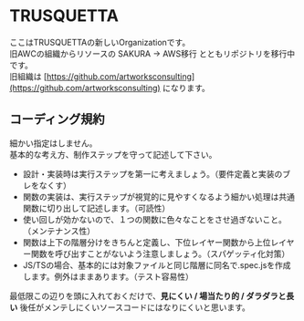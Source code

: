 # TRUSQUETTA

ここはTRUSQUETTAの新しいOrganizationです。  
旧AWCの組織からリソースの SAKURA → AWS移行 とともリポジトリを移行中です。  
旧組織は [https://github.com/artworksconsulting](https://github.com/artworksconsulting) になります。  

## コーディング規約

細かい指定はしません。  
基本的な考え方、制作ステップを守って記述して下さい。

- 設計・実装時は実行ステップを第一に考えましょう。（要件定義と実装のブレをなくす）
- 関数の実装は、実行ステップが視覚的に見やすくなるよう細かい処理は共通関数に切り出して記述します。（可読性）
- 使い回しが効かないので、１つの関数に色々なことをさせ過ぎないこと。（メンテナンス性）
- 関数は上下の階層分けをきちんと定義し、下位レイヤー関数から上位レイヤー関数を呼び出すことがないよう注意しましょう。（スパゲッティ化対策）
- JS/TSの場合、基本的には対象ファイルと同じ階層に同名で.spec.jsを作成します。例外はままあります。（テスト容易性）

最低限この辺りを頭に入れておくだけで、**見にくい / 場当たり的 / ダラダラと長い** 後任がメンテしにくいソースコードにはなりにくいと思います。
